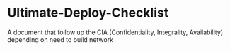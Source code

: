 # Ultimate-Deploy-Checklist
A document that follow up the CIA (Confidentiality, Integrality, Availability) depending on need to build network
